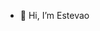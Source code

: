 - 👋 Hi, I’m Estevao

<!---
EstevaoA98/EstevaoA98 is a ✨ special ✨ repository because its `README.md` (this file) appears on your GitHub profile.
You can click the Preview link to take a look at your changes.
--->
